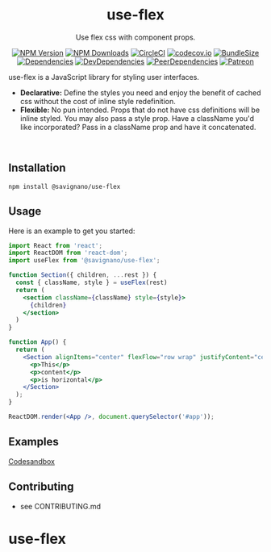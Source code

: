 <h1 align="center">use-flex</h1>

<div align="center">

Use flex css with component props.

[![NPM Version](https://img.shields.io/npm/v/use-flex.svg?style=flat)](https://www.npmjs.com/package/use-flex)
[![NPM Downloads](https://img.shields.io/npm/dm/use-flex.svg?style=flat)](https://npmcharts.com/compare/use-flex?minimal=true)
[![CircleCI](https://img.shields.io/circleci/build/github/PaulSavignano/use-flex/master.svg)](https://circleci.com/gh/PaulSavignano/use-flex/tree/master)
[![codecov.io](https://codecov.io/gh/PaulSavignano/use-flex/branch/master/graph/badge.svg)](https://codecov.io/gh/PaulSavignano/use-flex)
[![BundleSize](https://img.shields.io/bundlephobia/minzip/use-flex.svg)](https://bundlephobia.com/result?p=use-flex)
[![Dependencies](https://david-dm.org/PaulSavignano/use-flex/master/status.svg)](https://david-dm.org/PaulSavignano/use-flex/master)
[![DevDependencies](https://david-dm.org/PaulSavignano/use-flex/master/dev-status.svg)](https://david-dm.org/PaulSavignano/use-flex/master?type=dev)
[![PeerDependencies](https://david-dm.org/PaulSavignano/use-flex/master/peer-status.svg)](https://david-dm.org/PaulSavignano/use-flex/master?type=peer)
[![Patreon](https://img.shields.io/badge/patreon-support%20the%20author-blue.svg)](https://www.patreon.com/PaulSavignano)

</div>

use-flex is a JavaScript library for styling user interfaces.

* **Declarative:** Define the styles you need and enjoy the benefit of cached css without the cost of inline style redefinition.
* **Flexible:** No pun intended.  Props that do not have css definitions will be inline styled.  You may also pass a style prop.  Have a className you'd like incorporated?  Pass in a className prop and have it concatenated.
<br />

## Installation
```
npm install @savignano/use-flex
```

## Usage
Here is an example to get you started:

```jsx
import React from 'react';
import ReactDOM from 'react-dom';
import useFlex from '@savignano/use-flex';

function Section({ children, ...rest }) {
  const { className, style } = useFlex(rest)
  return (
    <section className={className} style={style}>
      {children}
    </section>
  )
}

function App() {
  return (
    <Section alignItems="center" flexFlow="row wrap" justifyContent="center">
      <p>This</p>
      <p>content</p>
      <p>is horizontal</p>
    </Section>
  );
}

ReactDOM.render(<App />, document.querySelector('#app'));
```

## Examples
[Codesandbox](https://codesandbox.io/s/use-flex-m2ovj?fontsize=14)

## Contributing
- see CONTRIBUTING.md
# use-flex

